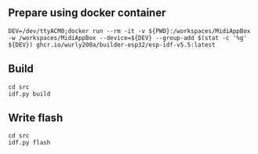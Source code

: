 
## Prepare using docker container

```
DEV=/dev/ttyACM0;docker run --rm -it -v ${PWD}:/workspaces/MidiAppBox -w /workspaces/MidiAppBox --device=${DEV} --group-add $(stat -c '%g' ${DEV}) ghcr.io/wurly200a/builder-esp32/esp-idf-v5.5:latest
```

## Build

```
cd src
idf.py build
```

## Write flash

```
cd src
idf.py flash
```

